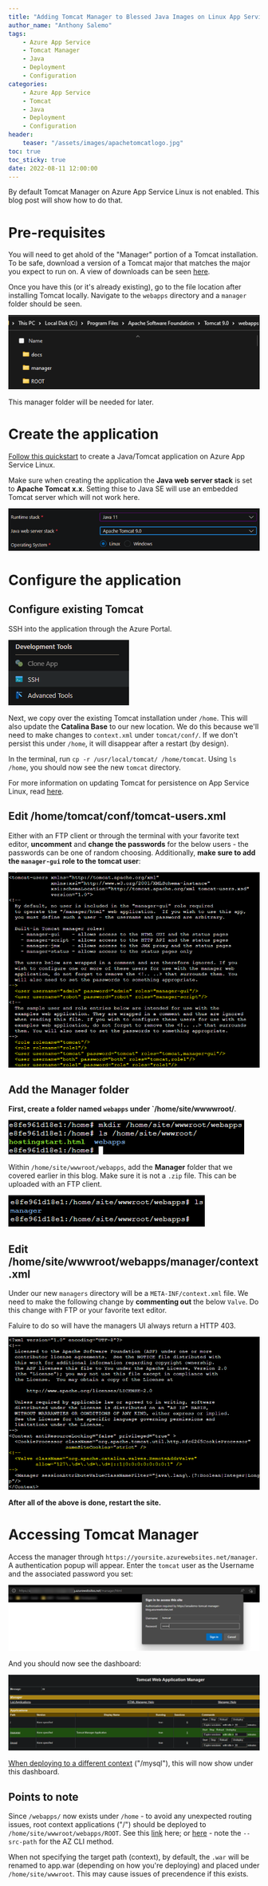 ```yaml
---
title: "Adding Tomcat Manager to Blessed Java Images on Linux App Service"
author_name: "Anthony Salemo"
tags:
    - Azure App Service
    - Tomcat Manager
    - Java
    - Deployment
    - Configuration
categories:
    - Azure App Service
    - Tomcat
    - Java
    - Deployment
    - Configuration
header:
    teaser: "/assets/images/apachetomcatlogo.jpg" 
toc: true
toc_sticky: true
date: 2022-08-11 12:00:00
---
```


By default Tomcat Manager on Azure App Service Linux is not enabled. This blog post will show how to do that.

# Pre-requisites
You will need to get ahold of the "Manager" portion of a Tomcat installation. To be safe, download a version of a Tomcat major that matches the major you expect to run on. A view of downloads can be seen [here](https://tomcat.apache.org/).

Once you have this (or it's already existing), go to the file location after installing Tomcat locally. Navigate to the `webapps` directory and a `manager` folder should be seen.

![Tomcat local directories](/media/2022/08/azure-oss-tomcat-manager-1.png)

This manager folder will be needed for later.

# Create the application
[Follow this quickstart](https://docs.microsoft.com/en-us/azure/app-service/quickstart-java?tabs=tomcat&pivots=platform-linux-development-environment-azure-portal) to create a Java/Tomcat application on Azure App Service Linux.

Make sure when creating the application the **Java web server stack** is set to **Apache Tomcat x.x**. Setting thise to Java SE will use an embedded Tomcat server which will not work here.

![App stack creation](/media/2022/08/azure-oss-tomcat-manager-10.png)

# Configure the application
## Configure existing Tomcat
SSH into the application through the Azure Portal.

![App Service SSH](/media/2022/08/azure-oss-tomcat-manager-2.png)

Next, we copy over the existing Tomcat installation under `/home`. This will also update the **Catalina Base** to our new location. We do this because we'll need to make changes to `context.xml` under `tomcat/conf/`. If we don't persist this under `/home`, it will disappear after a restart (by design).

In the terminal, run `cp -r /usr/local/tomcat/ /home/tomcat`. Using `ls /home`, you should now see the new `tomcat` directory.

For more information on updating Tomcat for persistence on App Service Linux, read [here](https://azureossd.github.io/2022/05/20/Custom-Tomcat-Configuration-on-Azure-App-Service-Linux/index.html).

## Edit /home/tomcat/conf/tomcat-users.xml
Either with an FTP client or through the terminal with your favorite text editor, **uncomment** and **change the passwords** for the below users - the passwords can be one of random choosing. Additionally, **make sure to add the `manager-gui` role to the tomcat user**:

![Editing Tomcat Users](/media/2022/08/azure-oss-tomcat-manager-4.png)

## Add the Manager folder
**First, create a folder named `webapps` under `/home/site/wwwwroot/**.

![Adding a webapps folder](/media/2022/08/azure-oss-tomcat-manager-5.png)

Within `/home/site/wwwroot/webapps`, add the **Manager** folder that we covered earlier in this blog. Make sure it is not a `.zip` file. This can be uploaded with an FTP client.

![New Manager directory](/media/2022/08/azure-oss-tomcat-manager-7.png)

## Edit /home/site/wwwroot/webapps/manager/context.xml
Under our new `managers` directory will be a `META-INF/context.xml` file. We need to make the following change by **commenting out** the below `Valve`. Do this change with FTP or your favorite text editor.

Faluire to do so will have the managers UI always return a HTTP 403.

![Editing Tomcat Context](/media/2022/08/azure-oss-tomcat-manager-6.png)

**After all of the above is done, restart the site.**

# Accessing Tomcat Manager

Access the manager through `https://yoursite.azurewebsites.net/manager`. A authentication popup will appear. Enter the `tomcat` user as the Username and the associated password you set:

![Sign in](/media/2022/08/azure-oss-tomcat-manager-8.png)

And you should now see the dashboard:

![Manager Dashboard](/media/2022/08/azure-oss-tomcat-manager-9.png)

[When deploying to a different context](https://github.com/projectkudu/kudu/wiki/Deploying-WAR-files-using-wardeploy#deploying-to-apps-other-than-root) ("/mysql"), this will now show under this dashboard.


## Points to note

Since `/webapps/` now exists under `/home` - to avoid any unexpected routing issues, root context applications ("/") should be deployed to `/home/site/wwwroot/webapps/ROOT`. See this [link](https://github.com/projectkudu/kudu/wiki/Deploying-WAR-files-using-wardeploy#deploying-to-apps-other-than-root) here; or [here](https://docs.microsoft.com/en-us/cli/azure/webapp?view=azure-cli-latest#az-webapp-deploy-examples) - note the `--src-path` for the AZ CLI method.

When not specifying the target path (context), by default, the `.war` will be renamed to app.war (depending on how you're deploying) and placed under `/home/site/wwwroot`. This may cause issues of precendence if this exists. 